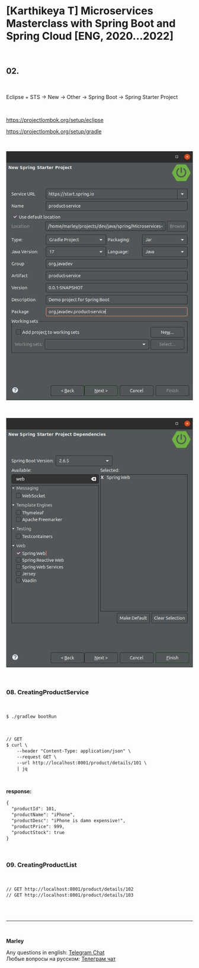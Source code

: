 # [Karthikeya T] Microservices Masterclass with Spring Boot and Spring Cloud [ENG, 2020...2022]


<br/>

## 02. 

<br/>

Eclipse + STS -> New -> Other -> Spring Boot -> Spring Starter Project

<br/>

https://projectlombok.org/setup/eclipse


https://projectlombok.org/setup/gradle


<br/>

![Application](/img/ch02-pic01.png?raw=true)


<br/>

![Application](/img/ch02-pic02.png?raw=true)


<br/>

### 08. CreatingProductService

<br/>

```
$ ./gradlew bootRun
```

<br/>

```
// GET
$ curl \
    --header "Content-Type: application/json" \
    --request GET \
    --url http://localhost:8001/product/details/101 \
    | jq
```

<br/>

**response:**

```
{
  "productId": 101,
  "productName": "iPhone",
  "productDesc": "iPhone is damn expensive!",
  "productPrice": 999,
  "productStock": true
}
```

<br/>

### 09. CreatingProductList

<br/>

```
// GET http://localhost:8001/product/details/102
// GET http://localhost:8001/product/details/103
```

<br/><br/>

---

<br/>

**Marley**

Any questions in english: <a href="https://javadev.org/chat/">Telegram Chat</a>  
Любые вопросы на русском: <a href="https://javadev.ru/chat/">Телеграм чат</a>
